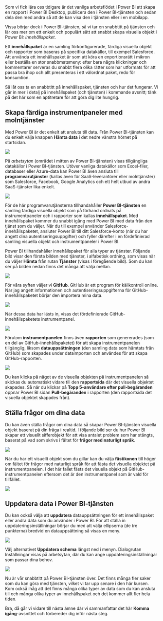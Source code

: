 Som vi fick lära oss tidigare är det vanliga arbetsflödet i Power BI att skapa en rapport i Power BI Desktop, publicera den i Power BI-tjänsten och sedan dela den med andra så att de kan visa den i tjänsten eller i en mobilapp.

Vissa börjar dock i Power BI-tjänsten, så vi tar en snabbtitt på tjänsten och lär oss mer om ett enkelt och populärt sätt att snabbt skapa visuella objekt i Power BI: *innehållspaket*.

Ett **innehållspaket** är en samling förkonfigurerade, färdiga visuella objekt och rapporter som baseras på specifika datakällor, till exempel Salesforce. Att använda ett innehållspaket är som att köra en enportionsrätt i mikron eller beställa en stor snabbmatsmeny: efter bara några klickningar och kommentarer serveras du snabbt flera olika rätter som har utformats för att passa bra ihop och allt presenteras i ett välordnat paket, redo för konsumtion.

Så låt oss ta en snabbtitt på innehållspaket, tjänsten och hur det fungerar. Vi går in mer i detalj på innehållspaket (och tjänsten) i kommande avsnitt; tänk på det här som en aptitretare för att göra dig lite hungrig.

## <a name="create-out-of-the-box-dashboards-with-cloud-services"></a>Skapa färdiga instrumentpaneler med molntjänster
Med Power BI är det enkelt att ansluta till data. Från Power BI-tjänsten kan du enkelt välja knappen **Hämta data** i det nedre vänstra hörnet på startsidan.

![](media/0-3-dashboards-cloud-services/c0a3_1.png)

På *arbetsytan* (området i mitten av Power BI-tjänsten) visas tillgängliga datakällor i Power BI-tjänsten. Utöver vanliga datakällor som Excel-filer, databaser eller Azure-data kan Power BI även ansluta till **programvarutjänster** (kallas även för SaaS-leverantörer eller molntjänster) som Salesforce, Facebook, Google Analytics och ett helt utbud av andra SaaS-tjänster lika enkelt.

![](media/0-3-dashboards-cloud-services/c0a3_2.png)

För de här programvarutjänsterna tillhandahåller **Power BI-tjänsten** en samling färdiga visuella objekt som på förhand ordnats på instrumentpaneler och i rapporter som kallas **innehållspaket**. Med innehållspaket kommer du snabbt igång med Power BI med data från den tjänst som du väljer. När du till exempel använder Salesforce-innehållspaketet, ansluter Power BI till ditt Salesforce-konto (när du har angett dina autentiseringsuppgifter) och fyller därefter i en fördefinierad samling visuella objekt och instrumentpaneler i Power BI.

Power BI tillhandahåller innehållspaket för alla typer av tjänster. Följande bild visar den första bilden med tjänster, i alfabetisk ordning, som visas när du väljer **Hämta** från rutan **Tjänster** (visas i föregående bild). Som du kan ser på bilden nedan finns det många att välja mellan.

![](media/0-3-dashboards-cloud-services/c0a3_3.png)

För våra syften väljer vi **GitHub**. GitHub är ett program för källkontroll online. När jag angett informationen och autentiseringsuppgifterna för GitHub-innehållspaketet börjar den importera mina data.

![](media/0-3-dashboards-cloud-services/c0a3_4.png)

När dessa data har lästs in, visas det fördefinierade GitHub-innehållspaketets instrumentpanel.

![](media/0-3-dashboards-cloud-services/c0a3_5.png)

Förutom **instrumentpanelen** finns även **rapporten** som genererades (som en del av GitHub-innehållspaketet) för att skapa instrumentpanelen tillgänglig, liksom **datauppsättningen** (den samling data som hämtats från GitHub) som skapades under dataimporten och användes för att skapa GitHub-rapporten.

![](media/0-3-dashboards-cloud-services/c0a3_6.png)

Du kan klicka på något av de visuella objekten på instrumentpanelen så skickas du automatiskt vidare till den **rapportsida** där det visuella objektet skapades. Så när du klickar på **Topp 5-användare efter pull-begäranden** öppnar Power BI sidan **Pull-begäranden** i rapporten (den rapportsida det visuella objektet skapades från).

## <a name="asking-questions-of-your-data"></a>Ställa frågor om dina data
Du kan även ställa frågor om dina data så skapar Power BI-tjänsten visuella objekt baserat på din fråga i realtid. I följande bild ser du hur Power BI skapar ett visuellt sifferobjekt för att visa antalet problem som har stängts, baserat på vad som skrivs i fältet för **frågor med naturligt språk**.

![](media/0-3-dashboards-cloud-services/c0a3_7.png)

När du har ett visuellt objekt som du gillar kan du välja **fästikonen** till höger om fältet för frågor med naturligt språk för att fästa det visuella objektet på instrumentpanelen. I det här fallet fästs det visuella objekt på GitHub-instrumentpanelen eftersom det är den instrumentpanel som är vald för tillfället.

![](media/0-3-dashboards-cloud-services/c0a3_8.png)

## <a name="refreshing-data-in-the-power-bi-service"></a>Uppdatera data i Power BI-tjänsten
Du kan också välja att **uppdatera** datauppsättningen för ett innehållspaket eller andra data som du använder i Power BI. För att ställa in uppdateringsinställningar börjar du med att välja ellipserna (de tre punkterna) bredvid en datauppsättning så visas en meny.

![](media/0-3-dashboards-cloud-services/c0a3_9.png)

Välj alternativet **Uppdatera schema** längst ned i menyn. Dialogrutan Inställningar visas på arbetsytan, där du kan ange uppdateringsinställningar som passar dina behov.

![](media/0-3-dashboards-cloud-services/c0a3_10.png)

Nu är vår snabbtitt på Power BI-tjänsten över. Det finns många fler saker som du kan göra med tjänsten, vilket vi tar upp senare i den här kursen. Kom också ihåg att det finns många olika typer av data som du kan ansluta till och många olika typer av innehållspaket och det kommer allt fler hela tiden.

Bra, då går vi vidare till nästa ämne där vi sammanfattar det här **Komma igång**-avsnittet och förbereder dig inför nästa steg.

